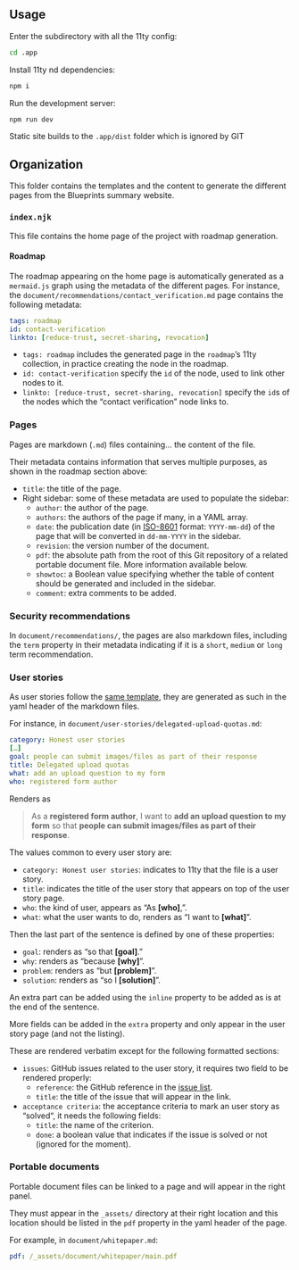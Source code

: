 ## Usage

Enter the subdirectory with all the 11ty config:
```sh
cd .app
```

Install 11ty nd dependencies:
```sh
npm i
```

Run the development server:
```sh
npm run dev
```

Static site builds to the `.app/dist` folder which is ignored by GIT

## Organization

This folder contains the templates and the content to generate the different
pages from the Blueprints summary website.

### `index.njk`

<!-- XXX Document "automatically generated mermaid.js roadmap diagram" -->

This file contains the home page of the project with roadmap generation.

#### Roadmap

The roadmap appearing on the home page is automatically generated as a
`mermaid.js` graph using the metadata of the different pages.
For instance, the `document/recommendations/contact_verification.md` page
contains the following metadata:

```yaml
tags: roadmap
id: contact-verification
linkto: [reduce-trust, secret-sharing, revocation]
```

- `tags: roadmap` includes the generated page in the `roadmap`’s 11ty
  collection, in practice creating the node in the roadmap.
- `id: contact-verification` specify the `id` of the node, used to link other
  nodes to it.
- `linkto: [reduce-trust, secret-sharing, revocation]` specify the `id`s of the
  nodes which the “contact verification” node links to.

### Pages

Pages are markdown (`.md`) files containing… the content of the file.

Their metadata contains information that serves multiple purposes, as shown in
the roadmap section above:
- `title`: the title of the page.
- Right sidebar: some of these metadata are used to populate the sidebar:
  - `author`: the author of the page.
  - `authors`: the authors of the page if many, in a YAML array.
  - `date`: the publication date (in
    [ISO-8601](https://en.wikipedia.org/wiki/ISO_8601) format: `YYYY-mm-dd`) of
    the page that will be converted in `dd-mm-YYYY` in the sidebar.
  - `revision`: the version number of the document.
  - `pdf`: the absolute path from the root of this Git repository of a related
    portable document file. More information available below.
  - `showtoc`: a Boolean value specifying whether the table of content should be
    generated and included in the sidebar.
  - `comment`: extra comments to be added.

### Security recommendations

In `document/recommendations/`, the pages are also markdown files, including the
`term` property in their metadata indicating if it is a `short`, `medium` or
`long` term recommendation.

### User stories

As user stories follow the [same
template](https://en.wikipedia.org/wiki/User_story#Common_templates), they are
generated as such in the yaml header of the markdown files.

For instance, in `document/user-stories/delegated-upload-quotas.md`:

```yaml
category: Honest user stories
[…]
goal: people can submit images/files as part of their response
title: Delegated upload quotas
what: add an upload question to my form
who: registered form author
```

Renders as

> As a **registered form author**, I want to **add an upload question to
> my form** so that **people can submit images/files as part of their
> response**. 

The values common to every user story are:
- `category: Honest user stories`: indicates to 11ty that the file is a user
  story.
- `title`: indicates the title of the user story that appears on top of the user
  story page.
- `who`: the kind of user, appears as “As **[who]**,”.
- `what`: what the user wants to do, renders as “I want to **[what]**”.

Then the last part of the sentence is defined by one of these properties:
- `goal`: renders as “so that **[goal]**.”
- `why`: renders as “because **[why]**”.
- `problem`: renders as “but **[problem]**”.
- `solution`: renders as “so I **[solution]**”.

An extra part can be added using the `inline` property to be added as is at the
end of the sentence.

More fields can be added in the `extra` property and only appear in the user
story page (and not the listing).

These are rendered verbatim except for the following formatted sections:
- `issues`: GitHub issues related to the user story, it requires two field to be rendered properly:
  - `reference`: the GitHub reference in the [issue
    list](https://github.com/cryptpad/cryptpad/issues).
  - `title`: the title of the issue that will appear in the link.
- `acceptance criteria`: the acceptance criteria to mark an user story as
  “solved“, it needs the following fields:
  - `title`: the name of the criterion.
  - `done`: a boolean value that indicates if the issue is solved or not
    (ignored for the moment).

### Portable documents

Portable document files can be linked to a page and will appear in the right
panel.

They must appear in the `_assets/` directory at their right location and this
location should be listed in the `pdf` property in the yaml header of the page.

For example, in `document/whitepaper.md`:
```yaml
pdf: /_assets/document/whitepaper/main.pdf
```
